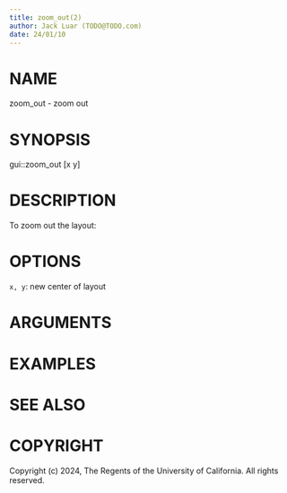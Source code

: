 ```yaml
---
title: zoom_out(2)
author: Jack Luar (TODO@TODO.com)
date: 24/01/10
---
```


# NAME

zoom_out - zoom out

# SYNOPSIS

gui::zoom_out 
       [x y]


# DESCRIPTION

To zoom out the layout:

# OPTIONS

`x, y`:   new center of layout

# ARGUMENTS

# EXAMPLES

# SEE ALSO

# COPYRIGHT

Copyright (c) 2024, The Regents of the University of California. All rights reserved.
